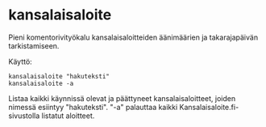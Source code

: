 # kansalaisaloite

Pieni komentorivityökalu kansalaisaloitteiden äänimäärien ja takarajapäivän
tarkistamiseen.

Käyttö:

    kansalaisaloite "hakuteksti"
    kansalaisaloite -a

Listaa kaikki käynnissä olevat ja päättyneet kansalaisaloitteet, joiden nimessä
esiintyy "hakuteksti". "-a" palauttaa kaikki Kansalaisaloite.fi-sivustolla
listatut aloitteet.
